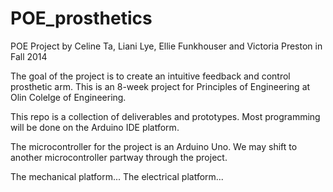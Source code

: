 POE_prosthetics
===============

POE Project by Celine Ta, Liani Lye, Ellie Funkhouser and Victoria Preston in Fall 2014

The goal of the project is to create an intuitive feedback and control prosthetic arm.  This is an 8-week project for Principles of Engineering at Olin Colelge of Engineering.

This repo is a collection of deliverables and prototypes.  Most programming will be done on the Arduino IDE platform.  

The microcontroller for the project is an Arduino Uno.  We may shift to another microcontroller partway through the project.

The mechanical platform...
The electrical platform...
